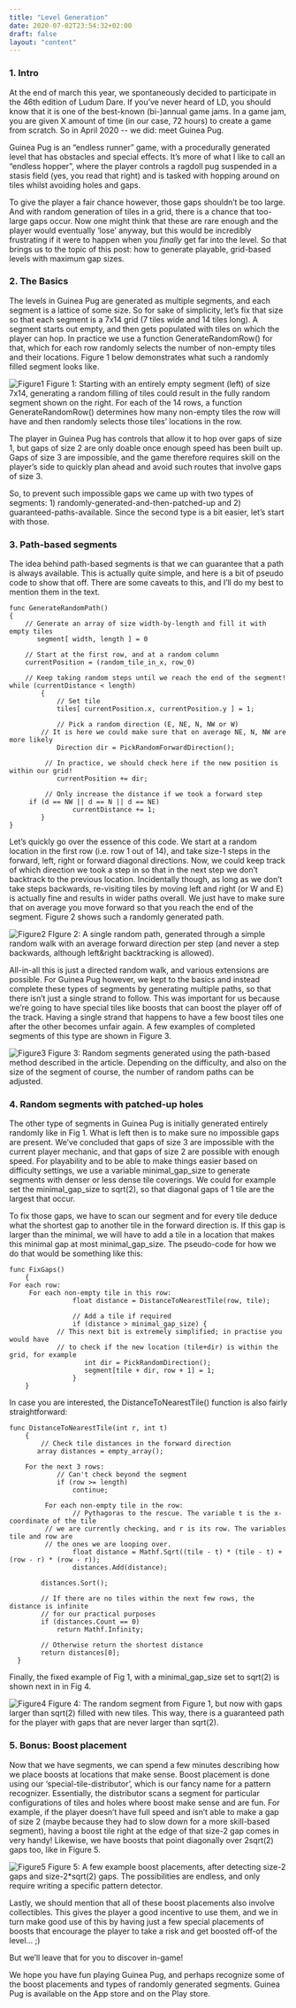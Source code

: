 ```yaml
---
title: "Level Generation"
date: 2020-07-02T23:54:32+02:00
draft: false
layout: "content"
---
```


### 1\. Intro
At the end of march this year, we spontaneously decided to participate in the 46th edition of Ludum Dare. If you’ve never heard of LD, you should know that it is one of the best-known (bi-)annual game jams. In a game jam, you are given X amount of time (in our case, 72 hours) to create a game from scratch. So in April 2020 -- we did: meet Guinea Pug.

Guinea Pug is an “endless runner” game, with a procedurally generated level that has obstacles and special effects. It’s more of what I like to call an “endless hopper”, where the player controls a ragdoll pug suspended in a stasis field (yes, you read that right) and is tasked with hopping around on tiles whilst avoiding holes and gaps.

To give the player a fair chance however, those gaps shouldn’t be too large. And with random generation of tiles in a grid, there is a chance that too-large gaps occur. Now one might think that these are rare enough and the player would eventually ‘lose’ anyway, but this would be incredibly frustrating if it were to happen when you *finally* get far into the level. So that brings us to the topic of this post: how to generate playable, grid-based levels with maximum gap sizes.


### 2\. The Basics
The levels in Guinea Pug are generated as multiple segments, and each segment is a lattice of some size. So for sake of simplicity, let’s fix that size so that each segment is a 7x14 grid (7 tiles wide and 14 tiles long). A segment starts out empty, and then gets populated with tiles on which the player can hop. In practice we use a function GenerateRandomRow() for that, which for each row randomly selects the number of non-empty tiles and their locations. Figure 1 below demonstrates what such a randomly filled segment looks like.

![Figure1](../../img/FullyRandom.png)
Figure 1: Starting with an entirely empty segment (left) of size 7x14, generating a random filling of tiles could result in the fully random segment shown on the right. For each of the 14 rows, a function GenerateRandomRow() determines how many non-empty tiles the row will have and then randomly selects those tiles’ locations in the row.


The player in Guinea Pug has controls that allow it to hop over gaps of size 1, but gaps of size 2 are only doable once enough speed has been built up. Gaps of size 3 are impossible, and the game therefore requires skill on the player’s side to quickly plan ahead and avoid such routes that involve gaps of size 3.

So, to prevent such impossible gaps we came up with two types of segments: 1) randomly-generated-and-then-patched-up and 2) guaranteed-paths-available. Since the second type is a bit easier, let’s start with those.

### 3\. Path-based segments
The idea behind path-based segments is that we can guarantee that a path is always available. This is actually quite simple, and here is a bit of pseudo code to show that off. There are some caveats to this, and I’ll do my best to mention them in the text.

```
func GenerateRandomPath()
{
	// Generate an array of size width-by-length and fill it with empty tiles
       segment[ width, length ] = 0

	// Start at the first row, and at a random column
	currentPosition = (random_tile_in_x, row_0)

	// Keep taking random steps until we reach the end of the segment!
while (currentDistance < length)
        {
            // Set tile
            tiles[ currentPosition.x, currentPosition.y ] = 1;

            // Pick a random direction (E, NE, N, NW or W)
	    // It is here we could make sure that on average NE, N, NW are more likely
            Direction dir = PickRandomForwardDirection();

	     // In practice, we should check here if the new position is within our grid!
            currentPosition += dir;

	     // Only increase the distance if we took a forward step
     if (d == NW || d == N || d == NE)
                currentDistance += 1;
        }
}
```

Let’s quickly go over the essence of this code. We start at a random location in the first row (i.e. row 1 out of 14), and take size-1 steps in the forward, left, right or forward diagonal directions. Now, we could keep track of which direction we took a step in so that in the next step we don’t backtrack to the previous location. Incidentally though, as long as we don’t take steps backwards, re-visiting tiles by moving left and right (or W and E) is actually fine and results in wider paths overall. We just have to make sure that on average you move forward so that you reach the end of the segment. Figure 2 shows such a randomly generated path.

![Figure2](../../img/OnePath.png)
FIgure 2: A single random path, generated through a simple random walk with an average forward direction per step (and never a step backwards, although left&right backtracking is allowed).


All-in-all this is just a directed random walk, and various extensions are possible. For Guinea Pug however, we kept to the basics and instead complete these types of segments by generating multiple paths, so that there isn’t just a single strand to follow. This was important for us because we’re going to have special tiles like boosts that can boost the player off of the track. Having a single strand that happens to have a few boost tiles one after the other becomes unfair again. A few examples of completed segments of this type are shown in Figure 3.

![Figure3](../../img/RandomPaths.png)
Figure 3: Random segments generated using the path-based method described in the article. Depending on the difficulty, and also on the size of the segment of course, the number of random paths can be adjusted.




### 4\. Random segments with patched-up holes
The other type of segments in Guinea Pug is initially generated entirely randomly like in Fig 1. What is left then is to make sure no impossible gaps are present. We’ve concluded that gaps of size 3 are impossible with the current player mechanic, and that gaps of size 2 are possible with enough speed. For playability and to be able to make things easier based on difficulty settings, we use a variable minimal_gap_size to generate segments with denser or less dense tile coverings. We could for example set the minimal_gap_size to sqrt(2), so that diagonal gaps of 1 tile are the largest that occur.

To fix those gaps, we have to scan our segment and for every tile deduce what the shortest gap to another tile in the forward direction is. If this gap is larger than the minimal, we will have to add a tile in a location that makes this minimal gap at most minimal_gap_size. The pseudo-code for how we do that would be something like this:

```
func FixGaps()
    {
For each row:
     For each non-empty tile in this row:
                float distance = DistanceToNearestTile(row, tile);

                // Add a tile if required
                if (distance > minimal_gap_size) {
		    // This next bit is extremely simplified; in practise you would have
		    // to check if the new location (tile+dir) is within the grid, for example
                   int dir = PickRandomDirection();
                   segment[tile + dir, row + 1] = 1;
                }
    }
```

In case you are interested, the DistanceToNearestTile() function is also fairly straightforward:

```
func DistanceToNearestTile(int r, int t)
    {
        // Check tile distances in the forward direction
       array distances = empty_array();

	For the next 3 rows:
            // Can't check beyond the segment
            if (row >= length)
                continue;

	     For each non-empty tile in the row:
                // Pythagoras to the rescue. The variable t is the x-coordinate of the tile
		 // we are currently checking, and r is its row. The variables tile and row are
		 // the ones we are looping over.
                float distance = Mathf.Sqrt((tile - t) * (tile - t) + (row - r) * (row - r));
                distances.Add(distance);

        distances.Sort();

        // If there are no tiles within the next few rows, the distance is infinite
        // for our practical purposes
        if (distances.Count == 0)
            return Mathf.Infinity;

        // Otherwise return the shortest distance
        return distances[0];
  }
```

Finally, the fixed example of Fig 1, with a minimal_gap_size set to sqrt(2) is shown next in in Fig 4.

![Figure4](../../img/PatchedRandom.png)
Figure 4: The random segment from Figure 1, but now with gaps larger than sqrt(2) filled with new tiles. This way, there is a guaranteed path for the player with gaps that are never larger than sqrt(2).

### 5\. Bonus: Boost placement
Now that we have segments, we can spend a few minutes describing how we place boosts at locations that make sense. Boost placement is done using our ‘special-tile-distributor’, which is our fancy name for a pattern recognizer. Essentially, the distributor scans a segment for particular configurations of tiles and holes where boost make sense and are fun. For example, if the player doesn’t have full speed and isn’t able to make a gap of size 2 (maybe because they had to slow down for a more skill-based segment), having a boost tile right at the edge of that size-2 gap comes in very handy! Likewise, we have boosts that point diagonally over 2sqrt(2) gaps too, like in Figure 5.




![Figure5](../../img/BoostPlacement.png)
Figure 5: A few example boost placements, after detecting size-2 gaps and size-2*sqrt(2) gaps. The possibilities are endless, and only require writing a specific pattern detector.


Lastly, we should mention that all of these boost placements also involve collectibles. This gives the player a good incentive to use them, and we in turn make good use of this by having just a few special placements of boosts that encourage the player to take a risk and get boosted off-of the level… ;)

But we’ll leave that for you to discover in-game!

We hope you have fun playing Guinea Pug, and perhaps recognize some of the boost placements and types of randomly generated segments. Guinea Pug is available on the App store and on the Play store.
